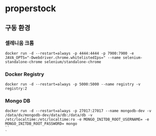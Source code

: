 # properstock

## 구동 환경
### 셀레니움 크롬
```
docker run -d --restart=always -p 4444:4444 -p 7900:7900 -e JAVA_OPTS="-Dwebdriver.chrome.whitelistedIps=" --name selenium-standalone-chrome selenium/standalone-chrome
```

### Docker Registry
```
docker run -d --restart=always -p 5000:5000 --name registry -v registry:2
```

### Mongo DB
```
docker run -d --restart=always -p 27017:27017 --name mongodb-dev -v /data/dv/mongodb-dev/data/db:/data/db -v /etc/localtime:/etc/localtime:ro -e MONGO_INITDB_ROOT_USERNAME= -e MONGO_INITDB_ROOT_PASSWORD= mongo
``
`

```
